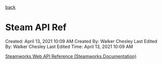 [back](./README.md)

# Steam API Ref

Created: April 13, 2021 10:09 AM
Created By: Walker Chesley
Last Edited By: Walker Chesley
Last Edited Time: April 13, 2021 10:09 AM

[Steamworks Web API Reference (Steamworks Documentation)](https://partner.steamgames.com/doc/webapi)